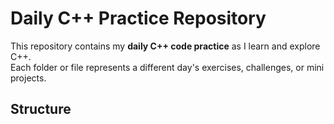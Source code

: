 # Daily C++ Practice Repository

This repository contains my **daily C++ code practice** as I learn and explore C++.  
Each folder or file represents a different day's exercises, challenges, or mini projects.  

## Structure



